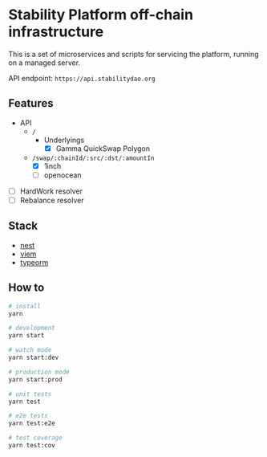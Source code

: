 # Stability Platform off-chain infrastructure

This is a set of microservices and scripts for servicing the platform, running on a managed server.

API endpoint: `https://api.stabilitydao.org`

## Features

* API
  * `/`
    * Underlyings
      * [x] Gamma QuickSwap Polygon
  * `/swap/:chainId/:src/:dst/:amountIn`
    * [x] 1inch
    * [ ] openocean
* [ ] HardWork resolver
* [ ] Rebalance resolver

## Stack

* [nest](https://docs.nestjs.com/)
* [viem](https://viem.sh/docs/getting-started.html)
* [typeorm](https://typeorm.io/)

## How to

```bash
# install
yarn

# development
yarn start

# watch mode
yarn start:dev

# production mode
yarn start:prod

# unit tests
yarn test

# e2e tests
yarn test:e2e

# test coverage
yarn test:cov
```
